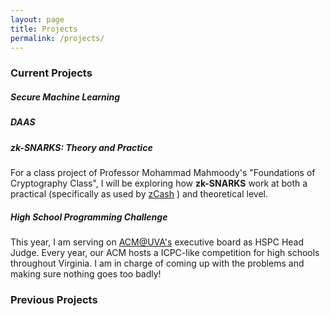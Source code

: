 ```yaml
---
layout: page
title: Projects
permalink: /projects/
---
```

[//]: # (this page is not loaded correctly in testing mode, goes to jobin212.github.io/about instead of localhost:4000/about)

### Current Projects

##### Secure Machine Learning

##### DAAS

##### zk-SNARKS: Theory and Practice
For a class project of Professor Mohammad Mahmoody's "Foundations of Cryptography Class", I will be exploring how __zk-SNARKS__ work at both a practical (specifically as used by [zCash](z.cash) ) and theoretical  level. 

##### High School Programming Challenge
This year, I am serving on [ACM@UVA's](http://acm.cs.virginia.edu/) executive board as HSPC Head Judge.  Every year, our ACM hosts a ICPC-like competition for high schools throughout Virginia.  I am in charge of coming up with the problems and making sure nothing goes too badly!


### Previous Projects



